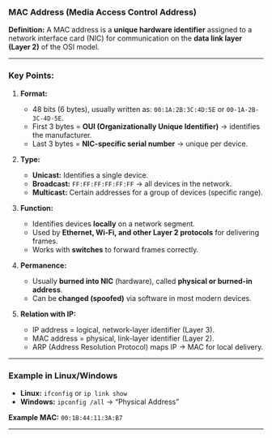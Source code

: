 ### **MAC Address (Media Access Control Address)**

**Definition:**
A MAC address is a **unique hardware identifier** assigned to a network interface card (NIC) for communication on the **data link layer (Layer 2)** of the OSI model.

---

### **Key Points:**

1. **Format:**

   - 48 bits (6 bytes), usually written as: `00:1A:2B:3C:4D:5E` or `00-1A-2B-3C-4D-5E`.
   - First 3 bytes = **OUI (Organizationally Unique Identifier)** → identifies the manufacturer.
   - Last 3 bytes = **NIC-specific serial number** → unique per device.

2. **Type:**

   - **Unicast:** Identifies a single device.
   - **Broadcast:** `FF:FF:FF:FF:FF:FF` → all devices in the network.
   - **Multicast:** Certain addresses for a group of devices (specific range).

3. **Function:**

   - Identifies devices **locally** on a network segment.
   - Used by **Ethernet, Wi-Fi, and other Layer 2 protocols** for delivering frames.
   - Works with **switches** to forward frames correctly.

4. **Permanence:**

   - Usually **burned into NIC** (hardware), called **physical or burned-in address**.
   - Can be **changed (spoofed)** via software in most modern devices.

5. **Relation with IP:**

   - IP address = logical, network-layer identifier (Layer 3).
   - MAC address = physical, link-layer identifier (Layer 2).
   - ARP (Address Resolution Protocol) maps IP → MAC for local delivery.

---

### **Example in Linux/Windows**

- **Linux:** `ifconfig` or `ip link show`
- **Windows:** `ipconfig /all` → “Physical Address”

**Example MAC:** `00:1B:44:11:3A:B7`

---
